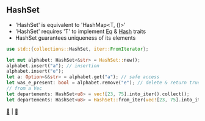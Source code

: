 ## HashSet

* 'HashSet<T>' is equivalent to 'HashMap<T, ()>'
* 'HashSet<T>' requires 'T' to implement [Eq](https://doc.rust-lang.org/std/cmp/trait.Eq.html) & [Hash](https://doc.rust-lang.org/std/hash/trait.Hash.html) traits
* HashSet guarantees uniqueness of its elements

```rust
use std::{collections::HashSet, iter::FromIterator};

let mut alphabet: HashSet<&str> = HashSet::new();
alphabet.insert("a"); // insertion
alphabet.insert("e");
let a: Option<&&str> = alphabet.get("a"); // safe access
let was_e_present: bool = alphabet.remove("e"); // delete & return true if present
// from a Vec
let departements: HashSet<u8> = vec![23, 75].into_iter().collect();
let departements: HashSet<u8> = HashSet::from_iter(vec![23, 75].into_iter());
```

[📒](https://doc.rust-lang.org/std/collections/struct.HashSet.html) | 
[📒](https://doc.rust-lang.org/stable/rust-by-example/std/hash/hashset.html) 